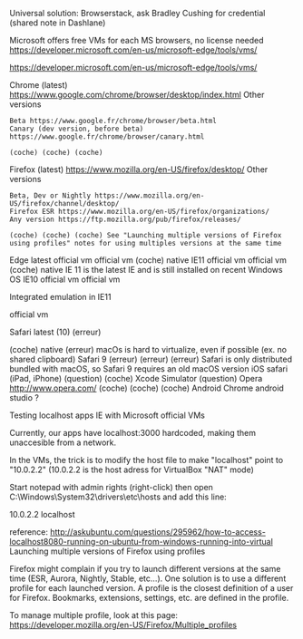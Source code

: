 Universal solution: Browserstack, ask Bradley Cushing for credential (shared note in Dashlane)

Microsoft offers free VMs for each MS browsers, no license needed https://developer.microsoft.com/en-us/microsoft-edge/tools/vms/


https://developer.microsoft.com/en-us/microsoft-edge/tools/vms/


Chrome (latest) https://www.google.com/chrome/browser/desktop/index.html
 Other versions

    Beta https://www.google.fr/chrome/browser/beta.html
    Canary (dev version, before beta) https://www.google.fr/chrome/browser/canary.html

	(coche)	(coche)	(coche)

Firefox (latest) https://www.mozilla.org/en-US/firefox/desktop/
 Other versions

    Beta, Dev or Nightly https://www.mozilla.org/en-US/firefox/channel/desktop/
    Firefox ESR https://www.mozilla.org/en-US/firefox/organizations/
    Any version https://ftp.mozilla.org/pub/firefox/releases/

	(coche)	(coche)	(coche)	See "Launching multiple versions of Firefox using profiles" notes for using multiples versions at the same time
Edge latest	official vm	official vm	(coche)
native
IE11	official vm	official vm	(coche)
native	IE 11 is the latest IE and is still installed on recent Windows OS
IE10	official vm	official vm

Integrated emulation in IE11

official vm

Safari latest (10)	(erreur)

(coche)
native
	(erreur)	macOs is hard to virtualize, even if possible (ex. no shared clipboard)
Safari 9	(erreur)	(erreur)	(erreur)	Safari is only distributed bundled with macOS, so Safari 9 requires an old macOS version
iOS safari (iPad, iPhone)	(question)	(coche)
Xcode Simulator	(question)
Opera http://www.opera.com/	(coche)	(coche)	(coche)
Android Chrome	 	 	 	android studio ?



Testing localhost apps IE with Microsoft official VMs

Currently, our apps have localhost:3000 hardcoded, making them unaccesible from a network.

In the VMs, the trick is to modify the host file to make "localhost" point to "10.0.2.2" (10.0.2.2 is the host adress for VirtualBox "NAT" mode)

Start notepad with admin rights (right-click) then open C:\Windows\System32\drivers\etc\hosts and add this line:

10.0.2.2  localhost

reference: http://askubuntu.com/questions/295962/how-to-access-localhost8080-running-on-ubuntu-from-windows-running-into-virtual
Launching multiple versions of Firefox using profiles

Firefox might complain if you try to launch different versions at the same time (ESR, Aurora, Nightly, Stable, etc…). One solution is to use a different profile for each launched version. A profile is the closest definition of a user for Firefox. Bookmarks, extensions, settings, etc. are defined in the profile.

To manage multiple profile, look at this page: https://developer.mozilla.org/en-US/Firefox/Multiple_profiles

